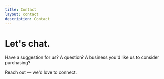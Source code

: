 ```yaml
---
title: Contact
layout: contact
description: Contact
---
```


# Let's chat.

Have a suggestion for us? A question? A business you'd like us to consider purchasing?

Reach out — we'd love to connect.
